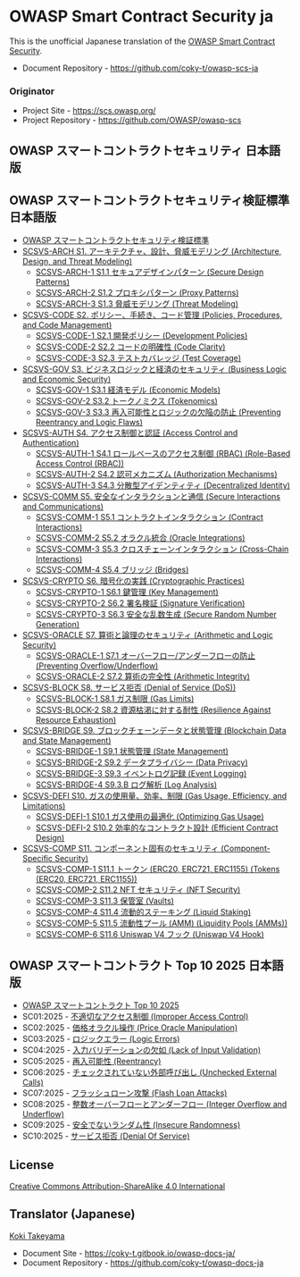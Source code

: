 # OWASP Smart Contract Security ja

This is the unofficial Japanese translation of the [OWASP Smart Contract Security](https://github.com/OWASP/owasp-scs).

- Document Repository - <https://github.com/coky-t/owasp-scs-ja>

### Originator

- Project Site - <https://scs.owasp.org/>
- Project Repository - <https://github.com/OWASP/owasp-scs>

## OWASP スマートコントラクトセキュリティ 日本語版

## OWASP スマートコントラクトセキュリティ検証標準 日本語版

* [OWASP スマートコントラクトセキュリティ検証標準](Document/docs/SCSVS/index.md)
* [SCSVS-ARCH S1. アーキテクチャ、設計、脅威モデリング (Architecture, Design, and Threat Modeling)](Document/docs/SCSVS/05-SCSVS-ARCH.md)
  * [SCSVS-ARCH-1 S1.1 セキュアデザインパターン (Secure Design Patterns)](Document/docs/SCSVS/controls/SCSVS-ARCH-1.md)
  * [SCSVS-ARCH-2 S1.2 プロキシパターン (Proxy Patterns)](Document/docs/SCSVS/controls/SCSVS-ARCH-2.md)
  * [SCSVS-ARCH-3 S1.3 脅威モデリング (Threat Modeling)](Document/docs/SCSVS/controls/SCSVS-ARCH-3.md)
* [SCSVS-CODE S2. ポリシー、手続き、コード管理 (Policies, Procedures, and Code Management)](Document/docs/SCSVS/06-SCSVS-CODE.md)
  * [SCSVS-CODE-1 S2.1 開発ポリシー (Development Policies)](Document/docs/SCSVS/controls/SCSVS-CODE-1.md)
  * [SCSVS-CODE-2 S2.2 コードの明確性 (Code Clarity)](Document/docs/SCSVS/controls/SCSVS-CODE-2.md)
  * [SCSVS-CODE-3 S2.3 テストカバレッジ (Test Coverage)](Document/docs/SCSVS/controls/SCSVS-CODE-3.md)
* [SCSVS-GOV S3. ビジネスロジックと経済のセキュリティ (Business Logic and Economic Security)](Document/docs/SCSVS/07-SCSVS-GOV.md)
  * [SCSVS-GOV-1 S3.1 経済モデル (Economic Models)](Document/docs/SCSVS/controls/SCSVS-GOV-1.md)
  * [SCSVS-GOV-2 S3.2 トークノミクス (Tokenomics)](Document/docs/SCSVS/controls/SCSVS-GOV-2.md)
  * [SCSVS-GOV-3 S3.3 再入可能性とロジックの欠陥の防止 (Preventing Reentrancy and Logic Flaws)](Document/docs/SCSVS/controls/SCSVS-GOV-3.md)
* [SCSVS-AUTH S4. アクセス制御と認証 (Access Control and Authentication)](Document/docs/SCSVS/08-SCSVS-AUTH.md)
  * [SCSVS-AUTH-1 S4.1 ロールベースのアクセス制御 (RBAC) (Role-Based Access Control (RBAC))](Document/docs/SCSVS/controls/SCSVS-AUTH-1.md)
  * [SCSVS-AUTH-2 S4.2 認可メカニズム (Authorization Mechanisms)](Document/docs/SCSVS/controls/SCSVS-AUTH-2.md)
  * [SCSVS-AUTH-3 S4.3 分散型アイデンティティ (Decentralized Identity)](Document/docs/SCSVS/controls/SCSVS-AUTH-3.md)
* [SCSVS-COMM S5. 安全なインタラクションと通信 (Secure Interactions and Communications)](Document/docs/SCSVS/09-SCSVS-COMM.md)
  * [SCSVS-COMM-1 S5.1 コントラクトインタラクション (Contract Interactions)](Document/docs/SCSVS/controls/SCSVS-COMM-1.md)
  * [SCSVS-COMM-2 S5.2 オラクル統合 (Oracle Integrations)](Document/docs/SCSVS/controls/SCSVS-COMM-2.md)
  * [SCSVS-COMM-3 S5.3 クロスチェーンインタラクション (Cross-Chain Interactions)](Document/docs/SCSVS/controls/SCSVS-COMM-3.md)
  * [SCSVS-COMM-4 S5.4 ブリッジ (Bridges)](Document/docs/SCSVS/controls/SCSVS-COMM-4.md)
* [SCSVS-CRYPTO S6. 暗号化の実践 (Cryptographic Practices)](Document/docs/SCSVS/10-SCSVS-CRYPTO.md)
  * [SCSVS-CRYPTO-1 S6.1 鍵管理 (Key Management)](Document/docs/SCSVS/controls/SCSVS-CRYPTO-1.md)
  * [SCSVS-CRYPTO-2 S6.2 署名検証 (Signature Verification)](Document/docs/SCSVS/controls/SCSVS-CRYPTO-2.md)
  * [SCSVS-CRYPTO-3 S6.3 安全な乱数生成 (Secure Random Number Generation)](Document/docs/SCSVS/controls/SCSVS-CRYPTO-3.md)
* [SCSVS-ORACLE S7. 算術と論理のセキュリティ (Arithmetic and Logic Security)](Document/docs/SCSVS/11-SCSVS-ORACLE.md)
  * [SCSVS-ORACLE-1 S7.1 オーバーフロー/アンダーフローの防止 (Preventing Overflow/Underflow)](Document/docs/SCSVS/controls/SCSVS-ORACLE-1.md)
  * [SCSVS-ORACLE-2 S7.2 算術の完全性 (Arithmetic Integrity)](Document/docs/SCSVS/controls/SCSVS-ORACLE-2.md)
* [SCSVS-BLOCK S8. サービス拒否 (Denial of Service (DoS))](Document/docs/SCSVS/12-SCSVS-BLOCK.md)
  * [SCSVS-BLOCK-1 S8.1 ガス制限 (Gas Limits)](Document/docs/SCSVS/controls/SCSVS-BLOCK-1.md)
  * [SCSVS-BLOCK-2 S8.2 資源枯渇に対する耐性 (Resilience Against Resource Exhaustion)](Document/docs/SCSVS/controls/SCSVS-BLOCK-2.md)
* [SCSVS-BRIDGE S9. ブロックチェーンデータと状態管理 (Blockchain Data and State Management)](Document/docs/SCSVS/13-SCSVS-BRIDGE.md)
  * [SCSVS-BRIDGE-1 S9.1 状態管理 (State Management)](Document/docs/SCSVS/controls/SCSVS-BRIDGE-1.md)
  * [SCSVS-BRIDGE-2 S9.2 データプライバシー (Data Privacy)](Document/docs/SCSVS/controls/SCSVS-BRIDGE-2.md)
  * [SCSVS-BRIDGE-3 S9.3 イベントログ記録 (Event Logging)](Document/docs/SCSVS/controls/SCSVS-BRIDGE-3.md)
  * [SCSVS-BRIDGE-4 S9.3.B ログ解析 (Log Analysis)](Document/docs/SCSVS/controls/SCSVS-BRIDGE-4.md)
* [SCSVS-DEFI S10. ガスの使用量、効率、制限 (Gas Usage, Efficiency, and Limitations)](Document/docs/SCSVS/14-SCSVS-DEFI.md)
  * [SCSVS-DEFI-1 S10.1 ガス使用の最適化 (Optimizing Gas Usage)](Document/docs/SCSVS/controls/SCSVS-DEFI-1.md)
  * [SCSVS-DEFI-2 S10.2 効率的なコントラクト設計 (Efficient Contract Design)](Document/docs/SCSVS/controls/SCSVS-DEFI-2.md)
* [SCSVS-COMP S11. コンポーネント固有のセキュリティ (Component-Specific Security)](Document/docs/SCSVS/15-SCSVS-COMP.md)
  * [SCSVS-COMP-1 S11.1 トークン (ERC20, ERC721, ERC1155) (Tokens (ERC20, ERC721, ERC1155))](Document/docs/SCSVS/controls/SCSVS-COMP-1.md)
  * [SCSVS-COMP-2 S11.2 NFT セキュリティ (NFT Security)](Document/docs/SCSVS/controls/SCSVS-COMP-2.md)
  * [SCSVS-COMP-3 S11.3 保管室 (Vaults)](Document/docs/SCSVS/controls/SCSVS-COMP-3.md)
  * [SCSVS-COMP-4 S11.4 流動的ステーキング (Liquid Staking)](Document/docs/SCSVS/controls/SCSVS-COMP-4.md)
  * [SCSVS-COMP-5 S11.5 流動性プール (AMM) (Liquidity Pools (AMMs))](Document/docs/SCSVS/controls/SCSVS-COMP-5.md)
  * [SCSVS-COMP-6 S11.6 Uniswap V4 フック (Uniswap V4 Hook)](Document/docs/SCSVS/controls/SCSVS-COMP-6.md)

## OWASP スマートコントラクト Top 10 2025 日本語版

* [OWASP スマートコントラクト Top 10 2025](Document/docs/sctop10/index.md)
* SC01:2025 - [不適切なアクセス制御 (Improper Access Control)](Document/docs/sctop10/SC01-AccessControlVulnerabilities.md)
* SC02:2025 - [価格オラクル操作 (Price Oracle Manipulation)](Document/docs/sctop10/SC02-PriceOracleManipulation.md)
* SC03:2025 - [ロジックエラー (Logic Errors)](Document/docs/sctop10/SC03-LogicErrors.md)
* SC04:2025 - [入力バリデーションの欠如 (Lack of Input Validation)](Document/docs/sctop10/SC04-LackOfInputValidation.md)
* SC05:2025 - [再入可能性 (Reentrancy)](Document/docs/sctop10/SC05-Reentrancy.md)
* SC06:2025 - [チェックされていない外部呼び出し (Unchecked External Calls)](Document/docs/sctop10/SC06-UncheckedExternalCalls.md)
* SC07:2025 - [フラッシュローン攻撃 (Flash Loan Attacks)](Document/docs/sctop10/SC07-FlashLoanAttacks.md)
* SC08:2025 - [整数オーバーフローとアンダーフロー (Integer Overflow and Underflow)](Document/docs/sctop10/SC08-IntegerOverUnderFlow.md)
* SC09:2025 - [安全でないランダム性 (Insecure Randomness)](Document/docs/sctop10/SC09-InsecureRandomness.md)
* SC10:2025 - [サービス拒否 (Denial Of Service)](Document/docs/sctop10/SC10-DenailOfService.md)

## License

[Creative Commons Attribution-ShareAlike 4.0 International](https://creativecommons.org/licenses/by-sa/4.0/)

## Translator (Japanese)

[Koki Takeyama](https://github.com/coky-t)

- Document Site - <https://coky-t.gitbook.io/owasp-docs-ja/>
- Document Repository - <https://github.com/coky-t/owasp-docs-ja>
